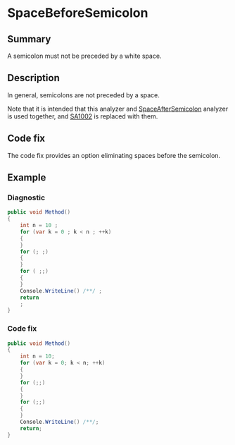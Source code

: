 # SpaceBeforeSemicolon

## Summary

A semicolon must not be preceded by a white space.

## Description

In general, semicolons are not preceded by a space.

Note that it is intended that this analyzer and
[SpaceAfterSemicolon](SpaceAfterSemicolon.md)
analyzer is used together, and [SA1002][sa1002] is replaced with them.

## Code fix

The code fix provides an option eliminating spaces before the semicolon.

## Example

### Diagnostic

```csharp
public void Method()
{
    int n = 10 ;
    for (var k = 0 ; k < n ; ++k)
    {
    }
    for (; ;)
    {
    }
    for ( ;;)
    {
    }
    Console.WriteLine() /**/ ;
    return
    ;
}
```

### Code fix

```csharp
public void Method()
{
    int n = 10;
    for (var k = 0; k < n; ++k)
    {
    }
    for (;;)
    {
    }
    for (;;)
    {
    }
    Console.WriteLine() /**/;
    return;
}
```

[sa1002]:
  https://github.com/DotNetAnalyzers/StyleCopAnalyzers/blob/master/documentation/SA1002.md
